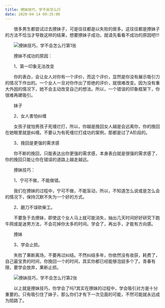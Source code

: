 ```yaml
---
title: 撩妹技巧，学不会怎么行
date: 2020-04-14 09:35:00
---
```




　　很多男生都尝试过去撩妹子，可是往往都是以失败的居多。这往往都是撩妹子的方法不恰当才导致这样的结果，想要撩妹子成功，就请先看看不成功的原因吧!!!

　　![撩妹技巧，学不会怎么行第1张](/img/2d2a08e3f8cd577e16ea0eccaba90c31.jpg)

　　撩妹不成功的原因：

　　1、第一印象无法改变

　　你的表白，会让女人对你有一个评价，而这个评价，显然是你没有展示吸引力的情况下作出的。一个女人一旦对你作出了拒绝的评价，就很难改变。因为没有重大外因的情况下，她不会主动改变自己的想法。所以，一个错误的印象框架下，你很难再建吸引。

　　妹子

　　2、女人害怕纠缠

　　女孩子就怕男孩子死缠烂打，所以，你越是挽回女人越是会远离你，你的挽回在她眼里就是纠缠。不要认为有死缠烂打成功的案例，那都是过了A阶段的。

　　3、挽回是更强的需求感

　　你不断的挽回，只能表达出你更强的需求感，本身表白就是很强的需求感了，你的挽回只能让你在错误的道路上越走越远。

　　撩妹技巧：

　　1、宁可不做，不能做错。

　　我们在撩妹的过程中，宁可不做，不能盲动，所以，不知道怎么说或是怎么会的情况下，保持沉默不失为一个好的方式。

　　2、磨刀不误砍柴工。

　　不要急于去撩妹，即使这个女人马上就可能消失，抽出几天时间好好研究下跑牛网或是迷男方法，不会花掉你太多的时间。学会了，再出手，才能有方向感。

　　撩妹

　　3、学会止损。

　　失败了果断离场，不要再过纠结。不然纠结多年，你依然没有收获，耗费了，自己最宝贵的时间，你挽回一个的时间，其实你都已经能够泡妞多个了。青春有限，要学会放弃，果断止损。

　　![撩妹技巧，学不会怎么行第2张](/img/97d99cfa210d4567eb682392ee0aa8cd.jpg)

　　以上就是撩妹技巧，你学会了吗?其实在撩妹的过程中，学会吸引对方是十分重要的。只有吸引住了妹子，那么你们才有下一次见面的可能，不然可能就永远成为陌路了。
